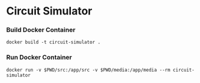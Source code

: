 # Circuit Simulator

### Build Docker Container
```
docker build -t circuit-simulator .
```

### Run Docker Container
```
docker run -v $PWD/src:/app/src -v $PWD/media:/app/media --rm circuit-simulator
```
